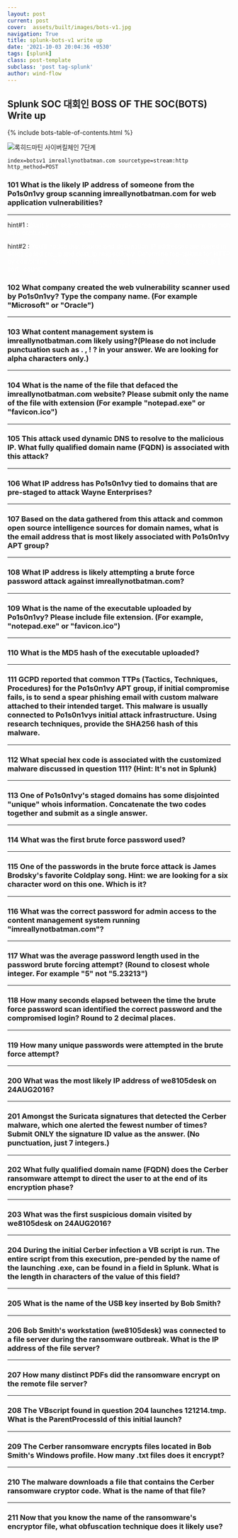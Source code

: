 ```yaml
---
layout: post
current: post
cover:  assets/built/images/bots-v1.jpg
navigation: True
title: splunk-bots-v1 write up
date: '2021-10-03 20:04:36 +0530'
tags: [splunk]
class: post-template
subclass: 'post tag-splunk'
author: wind-flow
---
```


## Splunk SOC 대회인 BOSS OF THE SOC(BOTS) Write up

{% include bots-table-of-contents.html %}

![록히드마틴 사이버킬체인 7단계]({{site.baseurl}}/cyberkillchain.jpg)
```
index=botsv1 imreallynotbatman.com sourcetype=stream:http http_method=POST
```

### 101	What is the likely IP address of someone from the Po1s0n1vy group scanning imreallynotbatman.com for web application vulnerabilities?
---
hint#1 : <span style="color:white"> Start your search with "sourcetype=stream:http" and review the rich data captured in these events. </span>

hint#2 : <span style="color:white"> You'll notice that source and destination IP addresses are stored in fields called src_ip and dest_ip respectively. Determine top-talkers for HTTP by combining : "sourcetype=stream:http | stats count by src_ip, dest_ip | sort -count" </span>

### 102	What company created the web vulnerability scanner used by Po1s0n1vy? Type the company name. (For example "Microsoft" or "Oracle")
---

### 103	What content management system is imreallynotbatman.com likely using?(Please do not include punctuation such as . , ! ? in your answer. We are looking for alpha characters only.)
---

### 104	What is the name of the file that defaced the imreallynotbatman.com website? Please submit only the name of the file with extension (For example "notepad.exe" or "favicon.ico")
---

### 105	This attack used dynamic DNS to resolve to the malicious IP. What fully qualified domain name (FQDN) is associated with this attack?
---

### 106	What IP address has Po1s0n1vy tied to domains that are pre-staged to attack Wayne Enterprises?
---

### 107	Based on the data gathered from this attack and common open source intelligence sources for domain names, what is the email address that is most likely associated with Po1s0n1vy APT group?
---

### 108	What IP address is likely attempting a brute force password attack against imreallynotbatman.com?
---

### 109	What is the name of the executable uploaded by Po1s0n1vy? Please include file extension. (For example, "notepad.exe" or "favicon.ico")
---

### 110	What is the MD5 hash of the executable uploaded?
---

### 111	GCPD reported that common TTPs (Tactics, Techniques, Procedures) for the Po1s0n1vy APT group, if initial compromise fails, is to send a spear phishing email with custom malware attached to their intended target. This malware is usually connected to Po1s0n1vys initial attack infrastructure. Using research techniques, provide the SHA256 hash of this malware.
---

### 112	What special hex code is associated with the customized malware discussed in question 111? (Hint: It's not in Splunk)
---

### 113	One of Po1s0n1vy's staged domains has some disjointed "unique" whois information. Concatenate the two codes together and submit as a single answer.
---

### 114	What was the first brute force password used?
---

### 115	One of the passwords in the brute force attack is James Brodsky's favorite Coldplay song. Hint: we are looking for a six character word on this one. Which is it?
---

### 116	What was the correct password for admin access to the content management system running "imreallynotbatman.com"?
---

### 117	What was the average password length used in the password brute forcing attempt? (Round to closest whole integer. For example "5" not "5.23213")
---

### 118	How many seconds elapsed between the time the brute force password scan identified the correct password and the compromised login? Round to 2 decimal places.
---

### 119	How many unique passwords were attempted in the brute force attempt?
---

### 200	What was the most likely IP address of we8105desk on 24AUG2016?
---

### 201	Amongst the Suricata signatures that detected the Cerber malware, which one alerted the fewest number of times? Submit ONLY the signature ID value as the answer. (No punctuation, just 7 integers.)
---

### 202	What fully qualified domain name (FQDN) does the Cerber ransomware attempt to direct the user to at the end of its encryption phase?
---

### 203	What was the first suspicious domain visited by we8105desk on 24AUG2016?
---

### 204	During the initial Cerber infection a VB script is run. The entire script from this execution, pre-pended by the name of the launching .exe, can be found in a field in Splunk. What is the length in characters of the value of this field?
---

### 205	What is the name of the USB key inserted by Bob Smith?
---

### 206	Bob Smith's workstation (we8105desk) was connected to a file server during the ransomware outbreak. What is the IP address of the file server?
---

### 207	How many distinct PDFs did the ransomware encrypt on the remote file server?
---

### 208	The VBscript found in question 204 launches 121214.tmp. What is the ParentProcessId of this initial launch?
---

### 209	The Cerber ransomware encrypts files located in Bob Smith's Windows profile. How many .txt files does it encrypt?
---

### 210	The malware downloads a file that contains the Cerber ransomware cryptor code. What is the name of that file?
---

### 211	Now that you know the name of the ransomware's encryptor file, what obfuscation technique does it likely use?